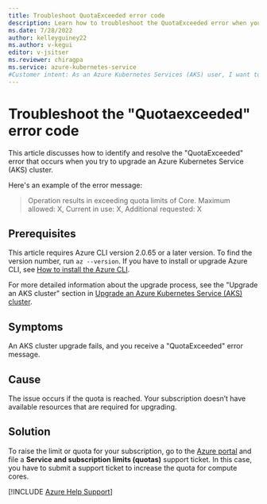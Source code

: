 ```yaml
---
title: Troubleshoot QuotaExceeded error code
description: Learn how to troubleshoot the QuotaExceeded error when you try to upgrade an Azure Kubernetes Service cluster.
ms.date: 7/28/2022
author: kelleyguiney22
ms.author: v-kegui
editor: v-jsitser
ms.reviewer: chiragpa
ms.service: azure-kubernetes-service
#Customer intent: As an Azure Kubernetes Services (AKS) user, I want to troubleshoot an Azure Kubernetes Service cluster upgrade that failed because of a QuotaExceeded error code so that I can upgrade the cluster successfully.
---
```


# Troubleshoot the "Quotaexceeded" error code

This article discusses how to identify and resolve the "QuotaExceeded" error that occurs when you try to upgrade an Azure Kubernetes Service (AKS) cluster.

Here's an example of the error message:

> Operation results in exceeding quota limits of Core. Maximum allowed: X, Current in use: X, Additional requested: X

## Prerequisites

This article requires Azure CLI version 2.0.65 or a later version. To find the version number, run `az --version`. If you have to install or upgrade Azure CLI, see [How to install the Azure CLI](/cli/azure/install-azure-cli).

For more detailed information about the upgrade process, see the "Upgrade an AKS cluster" section in [Upgrade an Azure Kubernetes Service (AKS) cluster](/azure/aks/upgrade-cluster#upgrade-an-aks-cluster).

## Symptoms

An AKS cluster upgrade fails, and you receive a "QuotaExceeded" error message.

## Cause

The issue occurs if the quota is reached. Your subscription doesn’t have available resources that are required for upgrading.

## Solution

To raise the limit or quota for your subscription, go to the [Azure portal]( https://portal.azure.com/#blade/Microsoft_Azure_Support/HelpAndSupportBlade/newsupportrequest) and file a **Service and subscription limits (quotas)** support ticket. In this case, you have to submit a support ticket to increase the quota for compute cores.

[!INCLUDE [Azure Help Support](../../includes/azure-help-support.md)]
